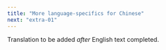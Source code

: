 ```yaml
---
title: "More language-specifics for Chinese"
next: "extra-01"
---
```

Translation to be added _after_ English text completed.
